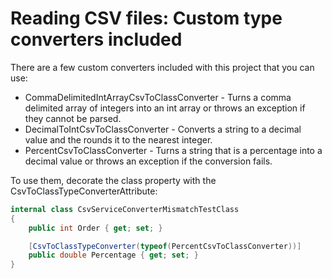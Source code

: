 # Reading CSV files: Custom type converters included

There are a few custom converters included with this project that you can use:
- CommaDelimitedIntArrayCsvToClassConverter - Turns a comma delimited array of integers into an int array or throws an exception if they cannot be parsed.
- DecimalToIntCsvToClassConverter - Converts a string to a decimal value and the rounds it to the nearest integer.
- PercentCsvToClassConverter - Turns a string that is a percentage into a decimal value or throws an exception if the conversion fails.

To use them, decorate the class property with the CsvToClassTypeConverterAttribute:

```c#
internal class CsvServiceConverterMismatchTestClass
{
	public int Order { get; set; }

	[CsvToClassTypeConverter(typeof(PercentCsvToClassConverter))]
	public double Percentage { get; set; }
}
```
